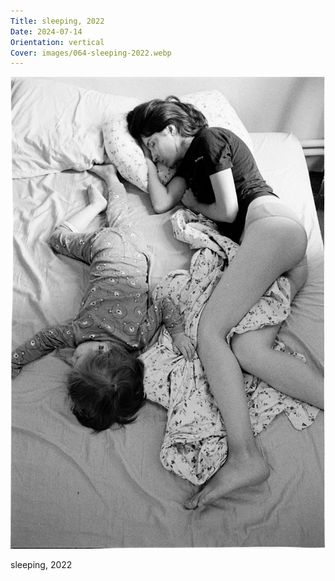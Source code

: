 ```yaml
---
Title: sleeping, 2022
Date: 2024-07-14
Orientation: vertical
Cover: images/064-sleeping-2022.webp
---
```


![sleeping, 2022](images/064-sleeping-2022@2x.webp)

sleeping, 2022
